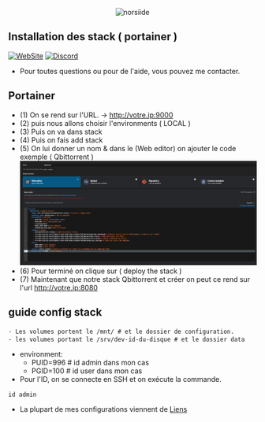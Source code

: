 <p align="center"><img src="https://miro.medium.com/v2/resize:fit:1200/1*XvJ0GDWOAEHNApZvw-dOVQ.png" width="400" alt="norsiide"></p>

## Installation des stack ( portainer )
[![WebSite](https://img.shields.io/website?down_message=Offline&label=WebSite&up_message=Online&url=https%3A%2F%2Fnorsiide.be)](https://norsiide.be)
[![Discord](https://img.shields.io/discord/1126981605785866341?color=5865f2&label=Discord&logo=discord&logoColor=fff&style=flat-square)](https://discord.gg/EV3fAhFZJT)
-  Pour toutes questions ou pour de l'aide, vous pouvez me contacter.

## Portainer
- (1) On se rend sur l'URL. -> http://votre.ip:9000
- (2) puis nous allons choisir l'environments ( LOCAL )
- (3) Puis on va dans stack
- (4) Puis on fais add stack
- (5) On lui donner un nom & dans le (Web editor) on ajouter le code exemple ( Qbittorrent )
![Screenshot](https://github.com/Norsiide/install-openmediavault/blob/main/img/stacks-portainer.png)
- (6) Pour terminé on clique sur ( deploy the stack )
- (7) Maintenant que notre stack Qbittorrent et créer on peut ce rend sur l'url http://votre.ip:8080

## guide config stack
    - Les volumes portent le /mnt/ # et le dossier de configuration.
    - les volumes portant le /srv/dev-id-du-disque # et le dossier data
* environment: 
    - PUID=996 # id admin dans mon cas
    - PGID=100 # id user dans mon cas
* Pour l'ID, on se connecte en SSH et on exécute la commande.
```
id admin
```

- La plupart de mes configurations viennent de [Liens](https://www.linuxserver.io/)

